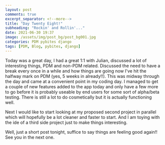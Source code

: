 ```yaml
---
layout: post
comments: true
excerpt_separator: <!--more-->
title: "Day Twenty Eight!"
subheading: "Rockin' and Rollin'..."
date: 2021-06-30 19:37
image: /assets/img/post_bg/post_bg001.jpg
categories: PDM pybites django
tags: [PDM, Blog, pybites, django]
---
```

Today was a great day, I had a great 1:1 with Julian, discussed a lot of interesting things, PDM and non-PDM related. Discussed the need to have a break every once in a while and how things are going now I've hit the halfway mark on PDM<!--more--> (yes, 5 weeks in already!!). This was midway through the day and came at a convenient point in my coding day. I managed to get a couple of new features added to the app today and only have a few more to go before it is probably useable by end users for some sort of alpha/beta testing. There is still a lot to do cosmetically but it is actually functioning well.  
  
Next I would like to start looking at my proposed second project in parallel which will hopefully be a lot cleaner and faster to start. And I am toying with the ide of a third side project just to make things interesting.  

Well, just a short post tonight, suffice to say things are feeling good again!! See you in the next one. 
